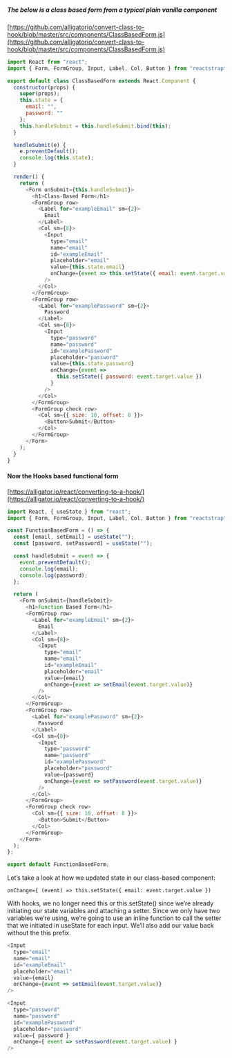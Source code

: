 ##### The below is a class based form from a typical plain vanilla component

[https://github.com/alligatorio/convert-class-to-hook/blob/master/src/components/ClassBasedForm.js](https://github.com/alligatorio/convert-class-to-hook/blob/master/src/components/ClassBasedForm.js)

```js
import React from "react";
import { Form, FormGroup, Input, Label, Col, Button } from "reactstrap";

export default class ClassBasedForm extends React.Component {
  constructor(props) {
    super(props);
    this.state = {
      email: "",
      password: ""
    };
    this.handleSubmit = this.handleSubmit.bind(this);
  }

  handleSubmit(e) {
    e.preventDefault();
    console.log(this.state);
  }

  render() {
    return (
      <Form onSubmit={this.handleSubmit}>
        <h1>Class-Based Form</h1>
        <FormGroup row>
          <Label for="exampleEmail" sm={2}>
            Email
          </Label>
          <Col sm={8}>
            <Input
              type="email"
              name="email"
              id="exampleEmail"
              placeholder="email"
              value={this.state.email}
              onChange={event => this.setState({ email: event.target.value })}
            />
          </Col>
        </FormGroup>
        <FormGroup row>
          <Label for="examplePassword" sm={2}>
            Password
          </Label>
          <Col sm={8}>
            <Input
              type="password"
              name="password"
              id="examplePassword"
              placeholder="password"
              value={this.state.password}
              onChange={event =>
                this.setState({ password: event.target.value })
              }
            />
          </Col>
        </FormGroup>
        <FormGroup check row>
          <Col sm={{ size: 10, offset: 8 }}>
            <Button>Submit</Button>
          </Col>
        </FormGroup>
      </Form>
    );
  }
}
```

#### Now the Hooks based functional form

[https://alligator.io/react/converting-to-a-hook/](https://alligator.io/react/converting-to-a-hook/)

```js
import React, { useState } from "react";
import { Form, FormGroup, Input, Label, Col, Button } from "reactstrap";

const FunctionBasedForm = () => {
  const [email, setEmail] = useState("");
  const [password, setPassword] = useState("");

  const handleSubmit = event => {
    event.preventDefault();
    console.log(email);
    console.log(password);
  };

  return (
    <Form onSubmit={handleSubmit}>
      <h1>Function Based Form</h1>
      <FormGroup row>
        <Label for="exampleEmail" sm={2}>
          Email
        </Label>
        <Col sm={8}>
          <Input
            type="email"
            name="email"
            id="exampleEmail"
            placeholder="email"
            value={email}
            onChange={event => setEmail(event.target.value)}
          />
        </Col>
      </FormGroup>
      <FormGroup row>
        <Label for="examplePassword" sm={2}>
          Password
        </Label>
        <Col sm={8}>
          <Input
            type="password"
            name="password"
            id="examplePassword"
            placeholder="password"
            value={password}
            onChange={event => setPassword(event.target.value)}
          />
        </Col>
      </FormGroup>
      <FormGroup check row>
        <Col sm={{ size: 10, offset: 8 }}>
          <Button>Submit</Button>
        </Col>
      </FormGroup>
    </Form>
  );
};

export default FunctionBasedForm;
```

Let’s take a look at how we updated state in our class-based component:

`onChange={ (event) => this.setState({ email: event.target.value })`

With hooks, we no longer need this or this.setState() since we’re already initiating our state variables and attaching a setter. Since we only have two variables we’re using, we’re going to use an inline function to call the setter that we initiated in useState for each input. We’ll also add our value back without the this prefix.

```js
<Input
  type="email"
  name="email"
  id="exampleEmail"
  placeholder="email"
  value={email}
  onChange={event => setEmail(event.target.value)}
/>

<Input
  type="password"
  name="password"
  id="examplePassword"
  placeholder="password"
  value={ password }
  onChange={ event => setPassword(event.target.value) }
/>
```
